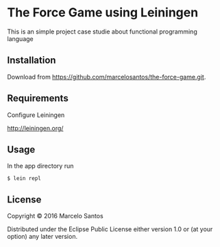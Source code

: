 # The Force Game using Leiningen

This is an simple project case studie about functional programming language

## Installation

Download from https://github.com/marcelosantos/the-force-game.git.

## Requirements

Configure Leiningen

http://leiningen.org/

## Usage

In the app directory run

    $ lein repl

## License

Copyright © 2016 Marcelo Santos

Distributed under the Eclipse Public License either version 1.0 or (at
your option) any later version.
